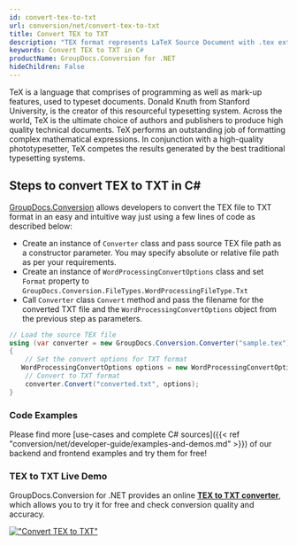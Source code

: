 ```yaml
---
id: convert-tex-to-txt
url: conversion/net/convert-tex-to-txt
title: Convert TEX to TXT
description: "TEX format represents LaTeX Source Document with .tex extension. Learn how to convert TEX to TXT file programmatically in C# language using GroupDocs.Conversion for .NET library."
keywords: Convert TEX to TXT in C#
productName: GroupDocs.Conversion for .NET
hideChildren: False
---
```


TeX is a language that comprises of programming as well as mark-up features, used to typeset documents. Donald Knuth from Stanford University, is the creator of this resourceful typesetting system. Across the world, TeX is the ultimate choice of authors and publishers to produce high quality technical documents. TeX performs an outstanding job of formatting complex mathematical expressions. In conjunction with a high-quality phototypesetter, TeX competes the results generated by the best traditional typesetting systems.

## Steps to convert TEX to TXT in C#

[GroupDocs.Conversion](https://products.groupdocs.com/conversion/net) allows developers to convert the TEX file to TXT format in an easy and intuitive way just using a few lines of code as described below:

* Create an instance of `Converter` class and pass source TEX file path as a constructor parameter. You may specify absolute or relative file path as per your requirements. 
* Create an instance of `WordProcessingConvertOptions` class and set `Format` property to `GroupDocs.Conversion.FileTypes.WordProcessingFileType.Txt`
* Call `Converter` class `Convert` method and pass the filename for the converted TXT file and the `WordProcessingConvertOptions` object from the previous step as parameters.

```csharp
// Load the source TEX file
using (var converter = new GroupDocs.Conversion.Converter("sample.tex"))
{
    // Set the convert options for TXT format
   WordProcessingConvertOptions options = new WordProcessingConvertOptions { Format = GroupDocs.Conversion.FileTypes.WordProcessingFileType.Txt };
    // Convert to TXT format
    converter.Convert("converted.txt", options);
}
```

### Code Examples

Please find more [use-cases and complete C# sources]({{< ref "conversion/net/developer-guide/examples-and-demos.md" >}}) of our backend and frontend examples and try them for free!

### TEX to TXT Live Demo

GroupDocs.Conversion for .NET provides an online [**TEX to TXT converter**](https://products.groupdocs.app/conversion/tex-to-txt), which allows you to try it for free and check conversion quality and accuracy.

[!["Convert TEX to TXT"](conversion/net/images/convert-to-txt/convert-tex-to-txt.png)](https://products.groupdocs.app/conversion/tex-to-txt)